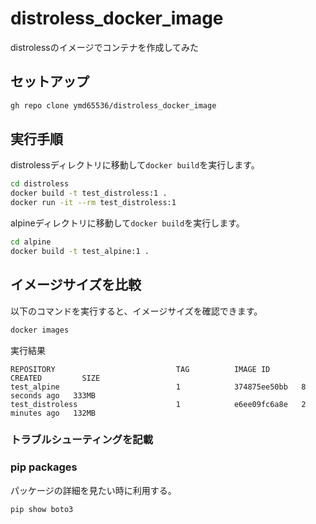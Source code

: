 # distroless_docker_image

distrolessのイメージでコンテナを作成してみた

## セットアップ

```bash
gh repo clone ymd65536/distroless_docker_image
```

## 実行手順

distrolessディレクトリに移動して`docker build`を実行します。

```bash
cd distroless
docker build -t test_distroless:1 .
docker run -it --rm test_distroless:1
```

alpineディレクトリに移動して`docker build`を実行します。

```bash
cd alpine
docker build -t test_alpine:1 .
```

## イメージサイズを比較

以下のコマンドを実行すると、イメージサイズを確認できます。

```bash
docker images
```

実行結果

```text
REPOSITORY                           TAG          IMAGE ID       CREATED         SIZE
test_alpine                          1            374875ee50bb   8 seconds ago   333MB
test_distroless                      1            e6ee09fc6a8e   2 minutes ago   132MB
```

### トラブルシューティングを記載  

### pip packages

パッケージの詳細を見たい時に利用する。

```bash
pip show boto3
```
